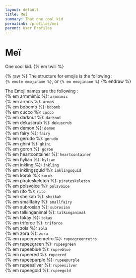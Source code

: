 ```yaml
---
layout: default
title: Meï
summary: That one cool kid
permalink: /profiles/mei
parent: User Profiles
---
```


# Meï

One cool kid. {% em twili %}

{% raw %}
The structure for emojis is the following :  
`{% emote emojiname %}`, or `{% em emojiname %}`
{% endraw %}

The Emoji names are the following :  
{% em armmimic %}: `armmimic`  
{% em armos %}: `armos`  
{% em bobomb %}: `bobomb`  
{% em cucco %}: `cucco`  
{% em darknut %}: `darknut`  
{% em dekuscrub %}: `dekuscrub`  
{% em demon %}: `demon`  
{% em fairy %}: `fairy`  
{% em gerudo %}: `gerudo`  
{% em ghini %}: `ghini`  
{% em goron %}: `goron`  
{% em heartcontainer %}: `heartcontainer`  
{% em hylian %}: `hylian`  
{% em inkling %}: `inkling`  
{% em inklingsquid %}: `inklingsquid`  
{% em korok %}: `korok`  
{% em pirateskeleton %}: `pirateskeleton`  
{% em polsvoice %}: `polsvoice`  
{% em rito %}: `rito`  
{% em sheikah %}: `sheikah`  
{% em smallfairy %}: `smallfairy`  
{% em subrosian %}: `subrosian`  
{% em talkinganimal %}: `talkinganimal`  
{% em tokay %}: `tokay`  
{% em triforce %}: `triforce`  
{% em zola %}: `zola`  
{% em zora %}: `zora`  
{% em rupeegreenretro %}: `rupeegreenretro`  
{% em rupeegreen %}: `rupeegreen`  
{% em rupeeblue %}: `rupeeblue`  
{% em rupeered %}: `rupeered`  
{% em rupeepurple %}: `rupeepurple`  
{% em rupeesilver %}: `rupeesilver`  
{% em rupeegold %}: `rupeegold`